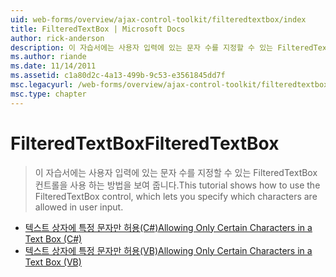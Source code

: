 ```yaml
---
uid: web-forms/overview/ajax-control-toolkit/filteredtextbox/index
title: FilteredTextBox | Microsoft Docs
author: rick-anderson
description: 이 자습서에는 사용자 입력에 있는 문자 수를 지정할 수 있는 FilteredTextBox 컨트롤을 사용 하는 방법을 보여 줍니다.
ms.author: riande
ms.date: 11/14/2011
ms.assetid: c1a80d2c-4a13-499b-9c53-e3561845dd7f
msc.legacyurl: /web-forms/overview/ajax-control-toolkit/filteredtextbox
msc.type: chapter
---
```

<a name="filteredtextbox"></a><span data-ttu-id="01352-103">FilteredTextBox</span><span class="sxs-lookup"><span data-stu-id="01352-103">FilteredTextBox</span></span>
====================
> <span data-ttu-id="01352-104">이 자습서에는 사용자 입력에 있는 문자 수를 지정할 수 있는 FilteredTextBox 컨트롤을 사용 하는 방법을 보여 줍니다.</span><span class="sxs-lookup"><span data-stu-id="01352-104">This tutorial shows how to use the FilteredTextBox control, which lets you specify which characters are allowed in user input.</span></span>


- [<span data-ttu-id="01352-105">텍스트 상자에 특정 문자만 허용(C#)</span><span class="sxs-lookup"><span data-stu-id="01352-105">Allowing Only Certain Characters in a Text Box (C#)</span></span>](allowing-only-certain-characters-in-a-text-box-cs.md)
- [<span data-ttu-id="01352-106">텍스트 상자에 특정 문자만 허용(VB)</span><span class="sxs-lookup"><span data-stu-id="01352-106">Allowing Only Certain Characters in a Text Box (VB)</span></span>](allowing-only-certain-characters-in-a-text-box-vb.md)
